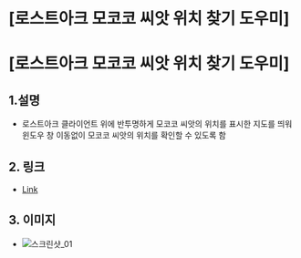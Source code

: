 [로스트아크 모코코 씨앗 위치 찾기 도우미]
======================

# [로스트아크 모코코 씨앗 위치 찾기 도우미]

## 1.설명
* 로스트아크 클라이언트 위에 반투명하게 모코코 씨앗의 위치를 표시한 지도를 띄워 윈도우 창 이동없이 모코코 씨앗의 위치를 확인할 수 있도록 함

## 2. 링크
* [Link](https://blog.naver.com/gaebhi, "link")

## 3. 이미지
* ![스크린샷_01](http://postfiles1.naver.net/MjAxNzA3MjRfMTQz/MDAxNTAwODkzOTI0MjU0.WxyhzanCz6PfkvCsMdkViSRcdciBGexB8cdoxp2UNPAg.IPPEfrP_Hs4pAIbMxvP7XWa24J_Fb1ZH-BUTf8o3hVgg.PNG.gaebhi/blender%EC%82%AC%EC%9A%A9%EB%B2%95.png?type=w1, "screenshot_01")